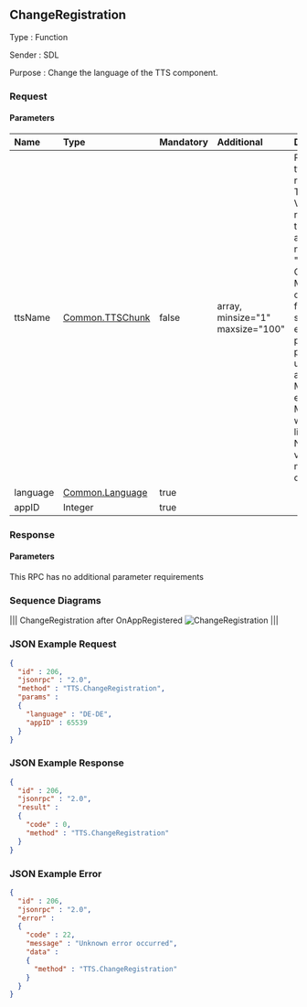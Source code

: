 ## ChangeRegistration

Type
: Function

Sender
: SDL

Purpose
: Change the language of the TTS component.

### Request

#### Parameters

|Name|Type|Mandatory|Additional|Description|
|:---|:---|:--------|:---------|:--------------------------|
|ttsName|[Common.TTSChunk](../../common/structs/#ttschunk)|false|array, minsize="1" maxsize="100"|Request new ttsName registration<br>TTS string for VR recognition of the mobile application name, e.g. "Ford Drive Green".<br> Meant to overcome any failing on speech engine in properly pronouncing / understanding app name.<br>May not be empty.<br>May not start with a new line character.<br>Not unique value (SDL makes all the checks)|
|language|[Common.Language](../../common/enums/#language)|true| | |
|appID|Integer|true| | |

### Response

#### Parameters

This RPC has no additional parameter requirements

### Sequence Diagrams
|||
ChangeRegistration after OnAppRegistered
![ChangeRegistration](./assets/ChangeRegistration.png)
|||

### JSON Example Request

```json
{
  "id" : 206,
  "jsonrpc" : "2.0",
  "method" : "TTS.ChangeRegistration",
  "params" :
  {
    "language" : "DE-DE",
    "appID" : 65539
  }
}
```

### JSON Example Response

```json
{
  "id" : 206,
  "jsonrpc" : "2.0",
  "result" :
  {
    "code" : 0,
    "method" : "TTS.ChangeRegistration"
  }
}
```

### JSON Example Error

```json
{
  "id" : 206,
  "jsonrpc" : "2.0",
  "error" :
  {
    "code" : 22,
    "message" : "Unknown error occurred",
    "data" :
    {
      "method" : "TTS.ChangeRegistration"
    }
  }
}
```
